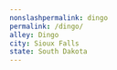 ```yaml
---
﻿nonslashpermalink: dingo
permalink: /dingo/
alley: Dingo
city: Sioux Falls
state: South Dakota
---
```

